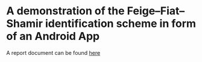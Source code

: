 # A demonstration of the Feige–Fiat–Shamir identification scheme in form of an Android App

A report document can be found [here](https://docs.google.com/document/d/16d0I9ni9Ze_CoVPCVwob2_DYpcIocKrmOrmbEFEjG1E/edit?usp=sharing)
